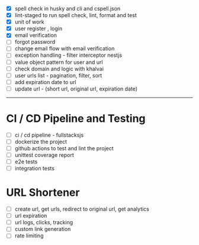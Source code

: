 - [x] spell check in husky and cli and cspell.json
- [x] lint-staged to run spell check, lint, format and test
- [x] unit of work
- [x] user register , login
- [x] email verification
- [ ] forgot password
- [ ] change email flow with email verification
- [ ] exception handling - filter interceptor nestjs
- [ ] value object pattern for user and url
- [ ] check domain and logic with khalvai
- [ ] user urls list - pagination, filter, sort
- [ ] add expiration date to url
- [ ] update url - (short url, original url, expiration date)

---

# CI / CD Pipeline and Testing

- [ ] ci / cd pipeline - fullstacksjs
- [ ] dockerize the project
- [ ] github actions to test and lint the project
- [ ] unittest coverage report
- [ ] e2e tests
- [ ] integration tests

# URL Shortener

- [ ] create url, get urls, redirect to original url, get analytics
- [ ] url expiration
- [ ] url logs, clicks, tracking
- [ ] custom link generation
- [ ] rate limiting
